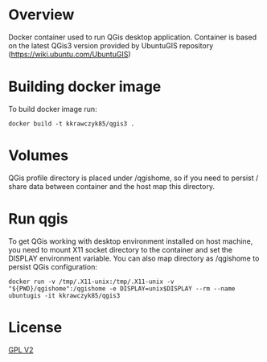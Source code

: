 # Overview
Docker container used to run QGis desktop application. Container is based on the latest QGis3 version provided by UbuntuGIS repository (https://wiki.ubuntu.com/UbuntuGIS)

# Building docker image

To build docker image run:
```
docker build -t kkrawczyk85/qgis3 .
```

# Volumes
QGis profile directory is placed under /qgishome, so if you need to persist / share data between container and the host map this directory.

# Run qgis
To get QGis working with desktop environment installed on host machine, you need to mount X11 socket directory to the container and set the DISPLAY environment variable. You can also map directory as /qgishome to persist QGis configuration:
```
docker run -v /tmp/.X11-unix:/tmp/.X11-unix -v "${PWD}/qgishome":/qgishome -e DISPLAY=unix$DISPLAY --rm --name ubuntugis -it kkrawczyk85/qgis3
```

# License
[GPL V2](https://www.gnu.org/licenses/old-licenses/gpl-2.0.html)
